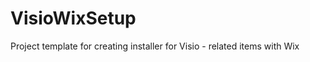 VisioWixSetup
=============

Project template for creating installer for Visio - related items with Wix

